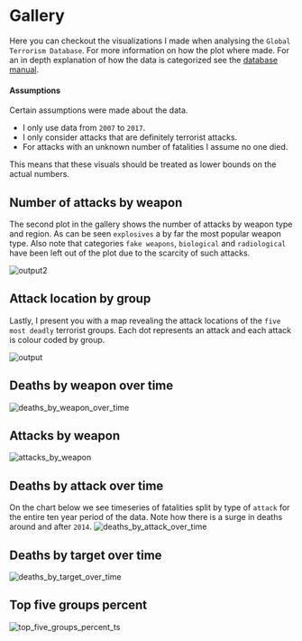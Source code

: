 # Gallery
Here you can checkout the visualizations I made when analysing the `Global Terrorism Database`.
For more information on how the plot where made.
For an in depth explanation of how the data is categorized see the [database manual](http://start.umd.edu/gtd/downloads/Codebook.pdf).

#### Assumptions
Certain assumptions were made about the data.

* I only use data from `2007` to `2017`.
* I only consider attacks that are definitely terrorist attacks.
* For attacks with an unknown number of fatalities I assume no one died.

This means that these visuals should be treated as lower bounds on the actual numbers.

## Number of attacks by weapon
The second plot in the gallery shows the number of attacks by weapon type and region. As can be seen `explosives` a by far the most popular weapon type. Also note that categories `fake weapons`, `biological` and `radiological` have been left out of the plot due to the scarcity of such attacks.

![output2](https://github.com/user-attachments/assets/3b257bf6-1dde-48cf-8c4c-31f6da4a979a)


## Attack location by group
Lastly, I present you with a map revealing the attack locations of the `five most deadly` terrorist groups. Each dot represents an attack and each attack is colour coded by group.


![output](https://github.com/user-attachments/assets/3f3c3658-759c-4fa5-832b-c77536101311)
## Deaths by weapon over time
![deaths_by_weapon_over_time](https://github.com/user-attachments/assets/6eaf5a61-807a-493a-9291-9418ede2df61)

## Attacks by weapon

![attacks_by_weapon](https://github.com/user-attachments/assets/90380acf-8a55-4749-a6d7-56c925afa316)

## Deaths by attack over time
On the chart below we see timeseries of fatalities split by type of `attack` for the entire ten year period of the data. Note how there is a surge in deaths around and after `2014`.
![deaths_by_attack_over_time](https://github.com/user-attachments/assets/b604d925-d93c-44fc-a834-2221539cba74)

## Deaths by target over time

![deaths_by_target_over_time](https://github.com/user-attachments/assets/0a2aadf3-1b58-4419-8121-09d6cb3d28b0)

## Top five groups percent
![top_five_groups_percent_ts](https://github.com/user-attachments/assets/6995d7cd-5e24-46b1-9a83-6fbec6c2eb5d)


